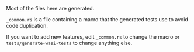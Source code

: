 Most of the files here are generated.

`_common.rs` is a file containing a macro that the generated tests use to avoid code duplication.

If you want to add new features, edit `_common.rs` to change the macro or `tests/generate-wasi-tests` to change anything else.
